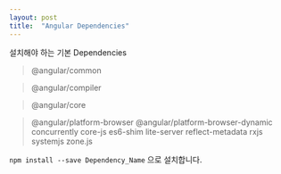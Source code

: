 ```yaml
---
layout: post
title:  "Angular Dependencies"
---
```

설치해야 하는 기본 Dependencies


>@angular/common

>@angular/compiler

>@angular/core

>@angular/platform-browser
>@angular/platform-browser-dynamic
>concurrently
>core-js
>es6-shim
>lite-server
>reflect-metadata
>rxjs
>systemjs
>zone.js

`npm install --save Dependency_Name` 으로 설치합니다.

